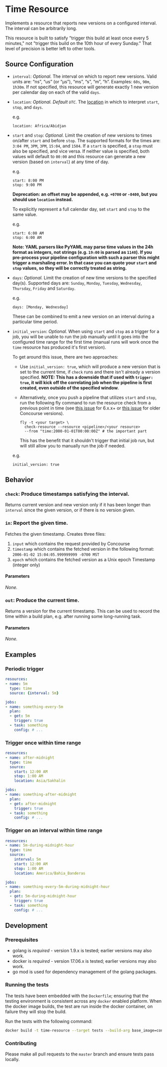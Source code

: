 # Time Resource

Implements a resource that reports new versions on a configured interval. The
interval can be arbitrarily long.

This resource is built to satisfy "trigger this build at least once every 5
minutes," not "trigger this build on the 10th hour of every Sunday." That
level of precision is better left to other tools.

## Source Configuration

* `interval`: *Optional.* The interval on which to report new versions. Valid
  units are: “ns”, “us” (or “µs”), “ms”, “s”, “m”, “h”. Examples: `60s`, `90m`,
  `1h30m`. If not specified, this resource will generate exactly 1 new version
  per calendar day on each of the valid `days`.

* `location`: *Optional. Default `UTC`.* The
  [location](https://en.wikipedia.org/wiki/List_of_tz_database_time_zones) in
  which to interpret `start`, `stop`, and `days`.

  e.g.

  ```
  location: Africa/Abidjan
  ```

* `start` and `stop`: *Optional.* Limit the creation of new versions to times
  on/after `start` and before `stop`. The supported formats for the times are:
  `3:04 PM`, `3PM`, `3PM`, `15:04`, and `1504`. If a `start` is specified, a
  `stop` must also be specified, and vice versa. If neither value is specified,
  both values will default to `00:00` and this resource can generate a new
  version (based on `interval`) at any time of day.

  e.g.

  ```
  start: 8:00 PM
  stop: 9:00 PM
  ```

  **Deprecation: an offset may be appended, e.g. `+0700` or `-0400`, but you
  should use `location` instead.**

  To explicitly represent a full calendar day, set `start` and `stop` to
  the same value.

  e.g.

  ```
  start: 6:00 AM
  stop: 6:00 AM
  ```

  **Note: YAML parsers like PyYAML may parse time values in the 24h format as integers, not strings (e.g. `19:00` is parsed as `1140`). If you pre-process your pipeline configuration with such a parser this might trigger a marshaling error. In that case you can quote your `start` and `stop` values, so they will be correctly treated as string.**

* `days`: *Optional.* Limit the creation of new time versions to the specified
  day(s). Supported days are: `Sunday`, `Monday`, `Tuesday`, `Wednesday`,
  `Thursday`, `Friday` and `Saturday`.

  e.g.

  ```
  days: [Monday, Wednesday]
  ```

  These can be combined to emit a new version on an interval during a particular
  time period.

* `initial_version`: *Optional.* When using `start` and `stop` as a trigger for
  a job, you will be unable to run the job manually until it goes into the
  configured time range for the first time (manual runs will work once the `time`
  resource has produced it's first version).

  To get around this issue, there are two approaches:
     * Use `initial_version: true`, which will produce a new version that is
       set to the current time, if `check` runs and there isn't already a version
       specified. **NOTE: This has a downside that if used with `trigger: true`, it will
       kick off the correlating job when the pipeline is first created, even
       outside of the specified window**.
     * Alternatively, once you push a pipeline that utilizes `start` and `stop`, run the
       following fly command to run the resource check from a previous point
       in time (see [this issue](https://github.com/concourse/time-resource/issues/24#issuecomment-689422764)
       for 6.x.x+ or [this issue](https://github.com/concourse/time-resource/issues/11#issuecomment-562385742)
       for older Concourse versions).

       ```
       fly -t <your target> \
         check-resource --resource <pipeline>/<your resource>
         --from "time:2000-01-01T00:00:00Z" # the important part
       ```

       This has the benefit that it shouldn't trigger that initial job run, but
       will still allow you to manually run the job if needed.

  e.g.

  ```
  initial_version: true
  ```

## Behavior

### `check`: Produce timestamps satisfying the interval.

Returns current version and new version only if it has been longer than `interval` since the
given version, or if there is no version given.


### `in`: Report the given time.

Fetches the given timestamp. Creates three files:
1. `input` which contains the request provided by Concourse
1. `timestamp` which contains the fetched version in the following format: `2006-01-02 15:04:05.999999999 -0700 MST`
1. `epoch` which contains the fetched version as a Unix epoch Timestamp (integer only)

#### Parameters

*None.*


### `out`: Produce the current time.

Returns a version for the current timestamp. This can be used to record the
time within a build plan, e.g. after running some long-running task.

#### Parameters

*None.*


## Examples

### Periodic trigger

```yaml
resources:
- name: 5m
  type: time
  source: {interval: 5m}

jobs:
- name: something-every-5m
  plan:
  - get: 5m
    trigger: true
  - task: something
    config: # ...
```

### Trigger once within time range

```yaml
resources:
- name: after-midnight
  type: time
  source:
    start: 12:00 AM
    stop: 1:00 AM
    location: Asia/Sakhalin

jobs:
- name: something-after-midnight
  plan:
  - get: after-midnight
    trigger: true
  - task: something
    config: # ...
```

### Trigger on an interval within time range

```yaml
resources:
- name: 5m-during-midnight-hour
  type: time
  source:
    interval: 5m
    start: 12:00 AM
    stop: 1:00 AM
    location: America/Bahia_Banderas

jobs:
- name: something-every-5m-during-midnight-hour
  plan:
  - get: 5m-during-midnight-hour
    trigger: true
  - task: something
    config: # ...
```

## Development

### Prerequisites

* golang is *required* - version 1.9.x is tested; earlier versions may also
  work.
* docker is *required* - version 17.06.x is tested; earlier versions may also
  work.
* go mod is used for dependency management of the golang packages.

### Running the tests

The tests have been embedded with the `Dockerfile`; ensuring that the testing
environment is consistent across any `docker` enabled platform. When the docker
image builds, the test are run inside the docker container, on failure they
will stop the build.

Run the tests with the following command:

```sh
docker build -t time-resource --target tests --build-arg base_image=concourse/resource-types-base-image-static:latest .
```

### Contributing

Please make all pull requests to the `master` branch and ensure tests pass
locally.
